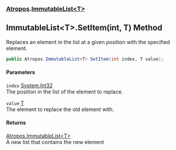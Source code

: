 ### [Atropos](./Atropos.md 'Atropos').[ImmutableList&lt;T&gt;](./ImmutableList-T-.md 'Atropos.ImmutableList&lt;T&gt;')
## ImmutableList&lt;T&gt;.SetItem(int, T) Method
Replaces an element in the list at a given position with the specified element.  
```csharp
public Atropos.ImmutableList<T> SetItem(int index, T value);
```
#### Parameters
<a name='Atropos-ImmutableList-T--SetItem(int_T)-index'></a>
`index` [System.Int32](https://docs.microsoft.com/en-us/dotnet/api/System.Int32 'System.Int32')  
The position in the list of the element to replace.  
  
<a name='Atropos-ImmutableList-T--SetItem(int_T)-value'></a>
`value` [T](./ImmutableList-T-.md#Atropos-ImmutableList-T--T 'Atropos.ImmutableList&lt;T&gt;.T')  
The element to replace the old element with.  
  
#### Returns
[Atropos.ImmutableList&lt;](./ImmutableList-T-.md 'Atropos.ImmutableList&lt;T&gt;')[T](./ImmutableList-T-.md#Atropos-ImmutableList-T--T 'Atropos.ImmutableList&lt;T&gt;.T')[&gt;](./ImmutableList-T-.md 'Atropos.ImmutableList&lt;T&gt;')  
A new list that contains the new element  
